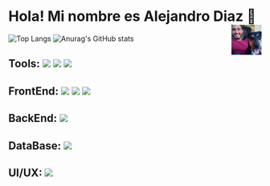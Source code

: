 # Hola! Mi nombre es Alejandro Diaz 👋 <img align="right" heigth="60" width="60" src="https://github.com/Dev-Alejo/Dev-Alejo/blob/main/mailo.jpeg" />

![Top Langs](https://github-readme-stats.vercel.app/api/top-langs/?username=Dev-Alejo&show_icons=true&theme=codeSTACKr)
![Anurag's GitHub stats](https://github-readme-stats.vercel.app/api?username=Dev-Alejo&show_icons=true&theme=codeSTACKr)

## Tools: <img heigth="20" width="30" src="https://cdn.jsdelivr.net/gh/devicons/devicon/icons/git/git-original.svg" /> <img heigth="20" width="30" src="https://cdn.jsdelivr.net/gh/devicons/devicon/icons/github/github-original.svg" /> <img heigth="20" width="30" src="https://cdn.jsdelivr.net/gh/devicons/devicon/icons/vscode/vscode-original.svg" />

## FrontEnd: <img heigth="20" width="30" src="https://cdn.jsdelivr.net/gh/devicons/devicon/icons/html5/html5-original.svg" /> <img heigth="20" width="30" src="https://cdn.jsdelivr.net/gh/devicons/devicon/icons/css3/css3-original.svg" /> <img heigth="20" width="30" src="https://cdn.jsdelivr.net/gh/devicons/devicon/icons/javascript/javascript-original.svg" />

## BackEnd: <img heigth="20" width="30" src="https://cdn.jsdelivr.net/gh/devicons/devicon/icons/php/php-original.svg" />

## DataBase: <img heigth="20" width="30" src="https://cdn.jsdelivr.net/gh/devicons/devicon/icons/mysql/mysql-original-wordmark.svg" />

## UI/UX: <img heigth="20" width="30" src="https://cdn.jsdelivr.net/gh/devicons/devicon/icons/figma/figma-original.svg" />
